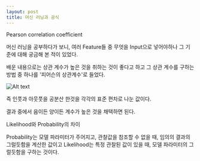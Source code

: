 ```yaml
---
layout: post
title: 머신 러닝과 공식
---
```

Pearson correlation coefficient

머신 러닝을 공부하다가 보니, 여러 Feature들 중 무엇을 Input으로 넣어야하나 그 기준에 대해 궁금해 본 적이 있었다.

배운 내용으로는 상관 계수가 높은 것을 취하는 것이 좋다고 하고 그 상관 계수를 구하는 방법 중 하나를 '피어슨의 상관계수'로 들었다.

![Alt text](https://IronSpirit.github.io/images/PccIMG_1.svg)

즉 인풋과 아웃풋을 공분산 한것을 각각의 표준 편차로 나눈 값이다. 

결과 중에서 음이든 양이든 계수가 높은 것을 채택하면 된다.


Likelihood와 Probability의 차이

Probability는 모델 파라미터가 주어지고, 관찰값을 참조할 수 없을 때, 임의의 결과의 그럴듯함을 계산한 값이고
Likelihood는 특정 관찰된 값이 있을 때, 모델 파라미터의 그럴듯함을 구하는 것이다. 

